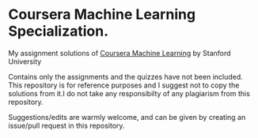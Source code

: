 # Coursera Machine Learning Specialization.

My assignment solutions of [Coursera Machine Learning](https://www.coursera.org/learn/machine-learning) by Stanford University

Contains only the assignments and the quizzes have not been included. This repository is for reference purposes and I suggest not to copy the solutions from it.I do not take any responsibilty of any plagiarism from this repository.

Suggestions/edits are warmly welcome, and can be given by creating an issue/pull request in this repository.

